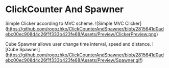 # ClickCounter And Spawner

Simple Clicker according to MVC scheme.
![Simple MVC Clicker] (https://github.com/rogozhko/ClickCounterAndSpawner/blob/2815641d0adebc00ec908d4c26f1f333b423fe68/Assets/Preview/ClickerPreview.png)

Cube Spawner allows user change time interval, speed and distance.
![Cube Spawner] (https://github.com/rogozhko/ClickCounterAndSpawner/blob/2815641d0adebc00ec908d4c26f1f333b423fe68/Assets/Preview/Spawner.gif)
